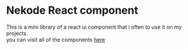 # Nekode React component

This is a mini library of a react ui component that i often to use it on my projects. <br>
you can visit all of the components [here](https://github.com/nekode-id/nekode-ui-component/tree/master/src/components/ui)